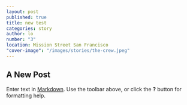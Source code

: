 ```yaml
---
layout: post
published: true
title: new test
categories: story
author: lo
number: "3"
location: Mission Street San Francisco
"cover-image": "/images/stories/the-crew.jpeg"
---
```


## A New Post

Enter text in [Markdown](http://daringfireball.net/projects/markdown/). Use the toolbar above, or click the **?** button for formatting help.